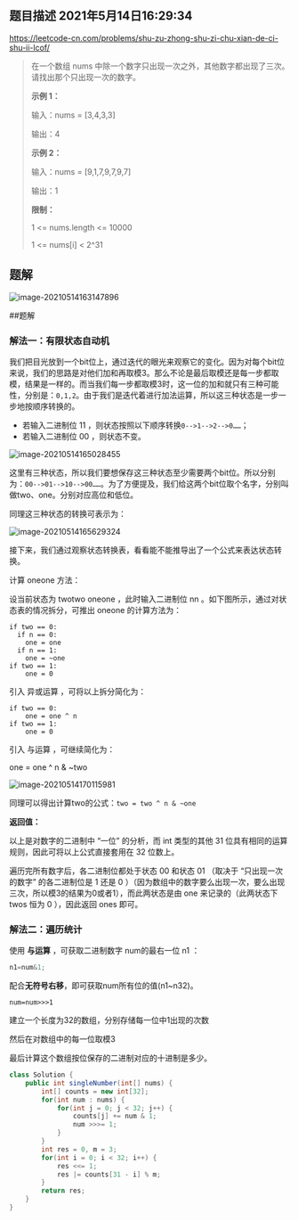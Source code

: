 ## 题目描述	2021年5月14日16:29:34

https://leetcode-cn.com/problems/shu-zu-zhong-shu-zi-chu-xian-de-ci-shu-ii-lcof/

> 在一个数组 nums 中除一个数字只出现一次之外，其他数字都出现了三次。请找出那个只出现一次的数字。
>
>  
>
> **示例 1：**
>
> 输入：nums = [3,4,3,3]
>
> 输出：4
>
> **示例 2：**
>
> 输入：nums = [9,1,7,9,7,9,7]
>
> 输出：1
>
> **限制：**
>
> 1 <= nums.length <= 10000
>
> 1 <= nums[i] < 2^31

## 题解



![image-20210514163147896](https://gitee.com/mw515031/image/raw/master/image/image-20210514163147896.png)

##题解

### 解法一：有限状态自动机

我们把目光放到一个bit位上，通过迭代的眼光来观察它的变化。因为对每个bit位来说，我们的思路是对他们加和再取模3。那么不论是最后取模还是每一步都取模，结果是一样的。而当我们每一步都取模3时，这一位的加和就只有三种可能性，分别是：`0,1,2`。由于我们是迭代着进行加法运算，所以这三种状态是一步一步地按顺序转换的。

- 若输入二进制位 11 ，则状态按照以下顺序转换`0-->1-->2-->0……`；
- 若输入二进制位 00 ，则状态不变。

![image-20210514165028455](https://gitee.com/mw515031/image/raw/master/image/image-20210514165028455.png)

这里有三种状态，所以我们要想保存这三种状态至少需要两个bit位。所以分别为：`00-->01-->10-->00……`。为了方便提及，我们给这两个bit位取个名字，分别叫做two、one。分别对应高位和低位。

同理这三种状态的转换可表示为：

![image-20210514165629324](https://gitee.com/mw515031/image/raw/master/image/image-20210514165629324.png)

接下来，我们通过观察状态转换表，看看能不能推导出了一个公式来表达状态转换。

计算 oneone 方法：

设当前状态为 twotwo oneone ，此时输入二进制位 nn 。如下图所示，通过对状态表的情况拆分，可推出 oneone 的计算方法为：

```pseudocode
if two == 0:
  if n == 0:
    one = one
  if n == 1:
    one = ~one
if two == 1:
    one = 0
```


引入 异或运算 ，可将以上拆分简化为：

```pseudocode
if two == 0:
    one = one ^ n
if two == 1:
    one = 0
```


引入 与运算 ，可继续简化为：


one = one ^ n & ~two

![image-20210514170115981](https://gitee.com/mw515031/image/raw/master/image/image-20210514170115981.png)

同理可以得出计算two的公式：`two = two ^ n & ~one`

**返回值：**

以上是对数字的二进制中 “一位” 的分析，而 int 类型的其他 31 位具有相同的运算规则，因此可将以上公式直接套用在 32 位数上。

遍历完所有数字后，各二进制位都处于状态 00 和状态 01 （取决于 “只出现一次的数字” 的各二进制位是 1 还是 0 ）（因为数组中的数字要么出现一次，要么出现三次，所以模3的结果为0或者1），而此两状态是由 one 来记录的（此两状态下 twos 恒为 0 ），因此返回 ones 即可。

### 解法二：遍历统计

使用 **与运算** ，可获取二进制数字 num的最右一位 n1 ：

```java
n1=num&1;
```

配合**无符号右移**，即可获取num所有位的值(n1~n32)。

```
num=num>>>1
```

建立一个长度为32的数组，分别存储每一位中1出现的次数

然后在对数组中的每一位取模3

最后计算这个数组按位保存的二进制对应的十进制是多少。

```java
class Solution {
    public int singleNumber(int[] nums) {
        int[] counts = new int[32];
        for(int num : nums) {
            for(int j = 0; j < 32; j++) {
                counts[j] += num & 1;
                num >>>= 1;
            }
        }
        int res = 0, m = 3;
        for(int i = 0; i < 32; i++) {
            res <<= 1;
            res |= counts[31 - i] % m;
        }
        return res;
    }
}
```



